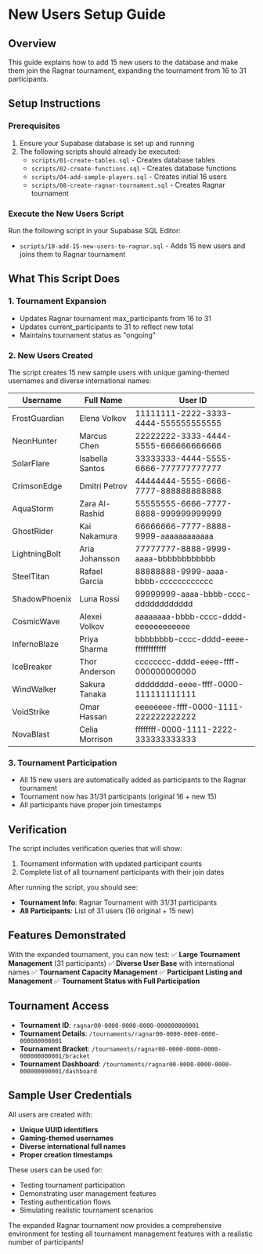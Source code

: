 # New Users Setup Guide

## Overview
This guide explains how to add 15 new users to the database and make them join the Ragnar tournament, expanding the tournament from 16 to 31 participants.

## Setup Instructions

### Prerequisites
1. Ensure your Supabase database is set up and running
2. The following scripts should already be executed:
   - `scripts/01-create-tables.sql` - Creates database tables
   - `scripts/02-create-functions.sql` - Creates database functions
   - `scripts/04-add-sample-players.sql` - Creates initial 16 users
   - `scripts/08-create-ragnar-tournament.sql` - Creates Ragnar tournament

### Execute the New Users Script
Run the following script in your Supabase SQL Editor:
- `scripts/10-add-15-new-users-to-ragnar.sql` - Adds 15 new users and joins them to Ragnar tournament

## What This Script Does

### 1. Tournament Expansion
- Updates Ragnar tournament max_participants from 16 to 31
- Updates current_participants to 31 to reflect new total
- Maintains tournament status as "ongoing"

### 2. New Users Created
The script creates 15 new sample users with unique gaming-themed usernames and diverse international names:

| Username | Full Name | User ID |
|----------|-----------|---------|
| FrostGuardian | Elena Volkov | 11111111-2222-3333-4444-555555555555 |
| NeonHunter | Marcus Chen | 22222222-3333-4444-5555-666666666666 |
| SolarFlare | Isabella Santos | 33333333-4444-5555-6666-777777777777 |
| CrimsonEdge | Dmitri Petrov | 44444444-5555-6666-7777-888888888888 |
| AquaStorm | Zara Al-Rashid | 55555555-6666-7777-8888-999999999999 |
| GhostRider | Kai Nakamura | 66666666-7777-8888-9999-aaaaaaaaaaaa |
| LightningBolt | Aria Johansson | 77777777-8888-9999-aaaa-bbbbbbbbbbbb |
| SteelTitan | Rafael García | 88888888-9999-aaaa-bbbb-cccccccccccc |
| ShadowPhoenix | Luna Rossi | 99999999-aaaa-bbbb-cccc-dddddddddddd |
| CosmicWave | Alexei Volkov | aaaaaaaa-bbbb-cccc-dddd-eeeeeeeeeeee |
| InfernoBlaze | Priya Sharma | bbbbbbbb-cccc-dddd-eeee-ffffffffffff |
| IceBreaker | Thor Anderson | cccccccc-dddd-eeee-ffff-000000000000 |
| WindWalker | Sakura Tanaka | dddddddd-eeee-ffff-0000-111111111111 |
| VoidStrike | Omar Hassan | eeeeeeee-ffff-0000-1111-222222222222 |
| NovaBlast | Celia Morrison | ffffffff-0000-1111-2222-333333333333 |

### 3. Tournament Participation
- All 15 new users are automatically added as participants to the Ragnar tournament
- Tournament now has 31/31 participants (original 16 + new 15)
- All participants have proper join timestamps

## Verification

The script includes verification queries that will show:
1. Tournament information with updated participant counts
2. Complete list of all tournament participants with their join dates

After running the script, you should see:
- **Tournament Info**: Ragnar Tournament with 31/31 participants
- **All Participants**: List of 31 users (16 original + 15 new)

## Features Demonstrated

With the expanded tournament, you can now test:
✅ **Large Tournament Management** (31 participants)
✅ **Diverse User Base** with international names
✅ **Tournament Capacity Management**
✅ **Participant Listing and Management**
✅ **Tournament Status with Full Participation**

## Tournament Access

- **Tournament ID**: `ragnar00-0000-0000-0000-000000000001`
- **Tournament Details**: `/tournaments/ragnar00-0000-0000-0000-000000000001`
- **Tournament Bracket**: `/tournaments/ragnar00-0000-0000-0000-000000000001/bracket`
- **Tournament Dashboard**: `/tournaments/ragnar00-0000-0000-0000-000000000001/dashboard`

## Sample User Credentials

All users are created with:
- **Unique UUID identifiers**
- **Gaming-themed usernames**
- **Diverse international full names**
- **Proper creation timestamps**

These users can be used for:
- Testing tournament participation
- Demonstrating user management features
- Testing authentication flows
- Simulating realistic tournament scenarios

The expanded Ragnar tournament now provides a comprehensive environment for testing all tournament management features with a realistic number of participants!
